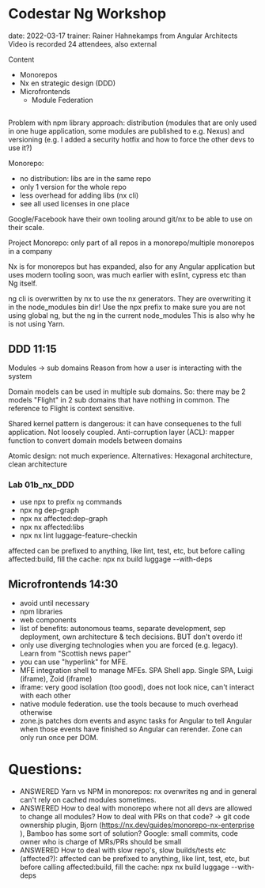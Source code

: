 # Codestar Ng Workshop

date: 2022-03-17
trainer: Rainer Hahnekamps from Angular Architects
Video is recorded
24 attendees, also external

Content

- Monorepos
- Nx en strategic design (DDD)
- Microfrontends
    - Module Federation

## 

Problem with npm library approach: 
distribution (modules that are only used in one huge application, some modules are published to e.g. Nexus) 
and versioning (e.g. I added a security hotfix and how to force the other devs to use it?)

Monorepo: 
 - no distribution: libs are in the same repo
 - only 1 version for the whole repo
 - less overhead for adding libs (nx cli)
 - see all used licenses in one place

Google/Facebook have their own tooling around git/nx to be able to use on their scale.

Project Monorepo: only part of all repos in a monorepo/multiple monorepos in a company

Nx is for monorepos but has expanded, also for any Angular application but uses modern tooling soon, was much earlier with eslint, cypress etc than Ng itself.

ng cli is overwritten by nx to use the nx generators. They are overwriting it in the node_modules bin dir!
Use the npx prefix to make sure you are not using global ng, but the ng in the current node_modules
This is also why he is not using Yarn.

## DDD 11:15

Modules -> sub domains
Reason from how a user is interacting with the system

Domain models can be used in multiple sub domains. So: there may be 2 models "Flight" in 2 sub domains that have nothing in common. The reference to Flight is context sensitive.

Shared kernel pattern is dangerous: it can have consequenes to the full application. Not loosely coupled.
Anti-corruption layer (ACL): mapper function to convert domain models between domains

Atomic design: not much experience.
Alternatives: Hexagonal architecture, clean architecture

### Lab 01b_nx_DDD

- use npx to prefix `ng` commands
- npx ng dep-graph
- npx nx affected:dep-graph 
- npx nx affected:libs
- npx nx lint luggage-feature-checkin

affected can be prefixed to anything, like lint, test, etc, but before calling affected:build, fill the cache: npx nx build luggage --with-deps

## Microfrontends 14:30

- avoid until necessary
- npm libraries
- web components
- list of benefits: autonomous teams, separate development, sep deployment, own architecture & tech decisions. BUT don't overdo it!
- only use diverging technologies when you are forced (e.g. legacy). Learn from "Scottish news paper"
- you can use "hyperlink" for MFE.
- MFE integration shell to manage MFEs. SPA Shell app. Single SPA, Luigi  (iframe), Zoid (iframe)
- iframe: very good isolation (too good), does not look nice, can't interact with each other
- native module federation. use the tools because to much overhead otherwise
- zone.js patches dom events and async tasks for Angular to tell Angular when those events have finished so Angular can rerender. Zone can only run once per DOM.

# Questions:

- ANSWERED Yarn vs NPM in monorepos: nx overwrites ng and in general can't rely on cached modules sometimes.
- ANSWERED How to deal with monorepo where not all devs are allowed to change all modules? How to deal with PRs on that code? -> git code ownership plugin, Bjorn (https://nx.dev/guides/monorepo-nx-enterprise
), Bamboo has some sort of solution? Google: small commits, code owner who is charge of MRs/PRs should be small
- ANSWERED How to deal with slow repo's, slow builds/tests etc (affected?): affected can be prefixed to anything, like lint, test, etc, but before calling affected:build, fill the cache: npx nx build luggage --with-deps

